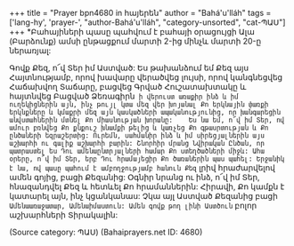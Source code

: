+++
title = "Prayer bpn4680 in հայերեն"
author = "Bahá'u'lláh"
tags = ['lang-hy', 'prayer-', "author-Bahá'u'lláh", "category-unsorted", "cat-ՊԱՍ"]
+++
*Բահայիների պասը պահվում է բահայի օրացույցի Ալա (Բարձունք) ամսի ընթացքում մարտի 2-ից մինչև մարտի 20-ը ներառյալ:

Գովք Քեզ, ո՜վ Տեր իմ Աստված: Ես թախանձում եմ Քեզ այս Հայտնությամբ, որով խավարը վերածվեց լույսի, որով կանգնեցվեց Հաճախվող Տաճարը, բացվեց Գրված Հուշատախտակը և հայտնվեց Բացված Ձեռագիրն` ի վերուստ առաքիր ինձ և իմ ուղեկիցներին այն, ինչ թույլ կտա մեզ վեր խոյանալ Քո երկնային փառքի երկնքները և կմաքրի մեզ այն կասկածների ապականությունից, որ խանգարեցին անվստահներին մտնել Քո միասնության խորանը: 	
	Ես նա եմ, ո՜վ իմ Տեր, ով ամուր բռնվեց Քո քնքուշ խնամքի թելից և կառչեց Քո գթասրտության և Քո ընծաների եզրաշերտից: Ուրեմն, սահմանիր ինձ և իմ սիրեցյալներին այս աշխարհի ու գալիք աշխարհի բարին: Շնորհիր մրանց Նվիրական Ընծան, որ պատրաստել ես Դու ամենաընտրյալների համար Քո ստեղծածների միջև:
	Ահա օրերը, ո՜վ իմ Տեր, երբ Դու հրամայեցիր Քո ծառաներին պաս պահել: Երջանիկ է նա, ով պասը պահում է ամբողջությամբ հանուն Քեզ` լրիվ հրաժարվելով ամեն գոյից, բացի Քեզանից: Օգնիր նրանց ու ինձ, ո՜վ իմ Տեր, հնազանդվել Քեզ և հետևել Քո հրամաններին: Հիրավի, Քո կամքն է կատարել այն, ինչ կցանկանաս:
	Չկա այլ Աստված Քեզանից բացի` Ամենաառաջատար, Ամենաիմաստուն: Ամեն գովք թող լինի Աստծուն` բոլոր աշխարհների Տիրակալին:

(Source category: ՊԱՍ)
(Bahaiprayers.net ID: 4680)
